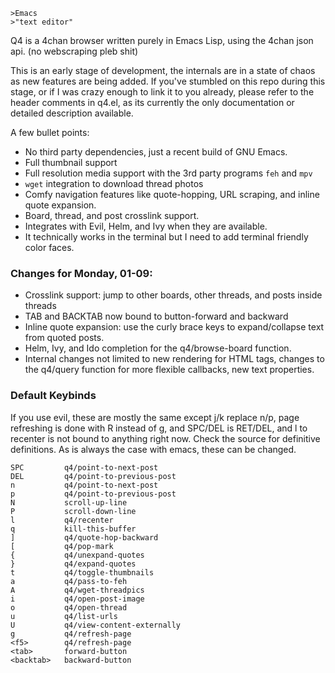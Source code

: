     >Emacs
    >"text editor"

Q4 is a 4chan browser written purely in Emacs Lisp, using the 4chan json api. (no webscraping pleb shit)

This is an early stage of development, the internals are in a state of chaos as new features are being added. If you've stumbled on this repo during this stage, or if I was crazy enough to link it to you already, please refer to the header comments in q4.el, as its currently the only documentation or detailed description available.

A few bullet points:
  * No third party dependencies, just a recent build of GNU Emacs.
  * Full thumbnail support
  * Full resolution media support with the 3rd party programs `feh` and `mpv`
  * `wget` integration to download thread photos
  * Comfy navigation features like quote-hopping, URL scraping, and inline quote expansion.
  * Board, thread, and post crosslink support.
  * Integrates with Evil, Helm, and Ivy when they are available.
  * It technically works in the terminal but I need to add terminal friendly color faces.

### Changes for Monday, 01-09:
  * Crosslink support: jump to other boards, other threads, and posts inside threads
  * TAB and BACKTAB now bound to button-forward and backward
  * Inline quote expansion: use the curly brace keys to expand/collapse text from quoted posts.
  * Helm, Ivy, and Ido completion for the q4/browse-board function.
  * Internal changes not limited to new rendering for HTML <a> tags, changes to the q4/query function for more flexible callbacks, new text properties.

### Default Keybinds
If you use evil, these are mostly the same except j/k replace n/p, page refreshing is done with R instead of g, and SPC/DEL is RET/DEL, and l to recenter is not bound to anything right now. Check the source for definitive definitions. As is always the case with emacs, these can be changed.

    SPC         q4/point-to-next-post
    DEL         q4/point-to-previous-post
    n           q4/point-to-next-post
    p           q4/point-to-previous-post
    N           scroll-up-line
    P           scroll-down-line
    l           q4/recenter
    q           kill-this-buffer
    ]           q4/quote-hop-backward
    [           q4/pop-mark
    {           q4/unexpand-quotes
    }           q4/expand-quotes
    t           q4/toggle-thumbnails
    a           q4/pass-to-feh
    A           q4/wget-threadpics
    i           q4/open-post-image
    o           q4/open-thread
    u           q4/list-urls
    U           q4/view-content-externally
    g           q4/refresh-page
    <f5>        q4/refresh-page
    <tab>       forward-button
    <backtab>   backward-button

